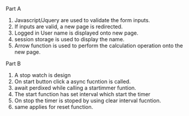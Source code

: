Part A

1) Javascript/Jquery are used to validate the form inputs.
2) If inputs are valid, a new page is redirected.
3) Logged in User name is displayed onto new page.
4) session storage is used to display the name.
5) Arrow function is used to perform the calculation operation onto the new page.

Part B

1) A stop watch is design 
2) On start button click a async fucntion is called.
3) await perdixed while calling a startimmer funtion.
4) The start function has set interval which start the timer
5) On stop the timer is stoped by using clear interval fucntion.
6) same applies for reset function.